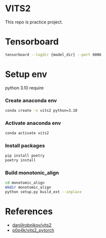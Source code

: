 # VITS2
This repo is practice project.

# Tensorboard
```bash
tensorboard --logdir {model_dir} --port 6006
```

# Setup env

python 3.10 require


### Create anaconda env
```bash
conda create -n vits2 python=3.10
```

### Activate anaconda env
```bash
conda activate vits2
```

### Install packages
```bash
pip install poetry
poetry install
```

### Build monotonic_align
```bash
cd monotomic_align
mkdir monotomic_align
python setup.py build_ext --inplace
```

# References
- [daniilrobnikov/vits2](https://github.com/daniilrobnikov/vits2)
- [p0p4k/vits2_pytorch](https://github.com/p0p4k/vits2_pytorch)